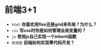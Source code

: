 # 前端3+1
- `html` **你喜欢用flex还是grid来布局？为什么？**
- `css` **写css时你是如何管理全局变量的？**
- `js` **使用js自己实现一个inherit函数**
- `软技能` **前端如何实现零代码开发？**

